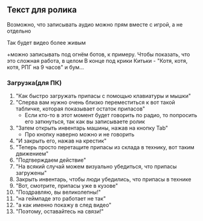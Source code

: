 ## Текст для ролика
Возможно, что записывать аудио можно прям вместе с игрой, а не отдельно

Так будет видео более живым

+можно записывать под огнём ботов, к примеру. Чтобы показать, что это сложная работа, в целом
В конце под крики Китьки - "Котя, котя, котя, РПГ на 9 часов" и бум...

### Загрузка(для ПК)
1. "Как быстро загружать припасы с помощью клавиатуры и мышки"
2. "Сперва вам нужно очень близко переместиться к вот такой табличке, которая показывает остаток припасов"
   - Если кто-то в этот момент будет говорить по радио, то попросить его заткнуться, так как вы записываете ролик
4. "Затем открыть инвентарь машины, нажав на кнопку Tab"
   - Про кнопку наверно можно и не говорить
5. "И закрыть его, нажав на крестик"
6. "Теперь просто перетащите припасы из склада в технику, вот таким движением"
7. "Подтверждаем действие"
8. "На всякий случай можем визуально убедиться, что припасы загружены"
9. Закрыть инвентарь, чтобы люди убедились, что припасы в технике
10. "Вот, смотрите, припасы уже в кузове"
8. "Поздравляю, вы великолепны!"
10. "на геймпаде это работает не так"
11. "а как именно покажу в след видео"
12. "Поэтому, оставайтесь на связи!"
